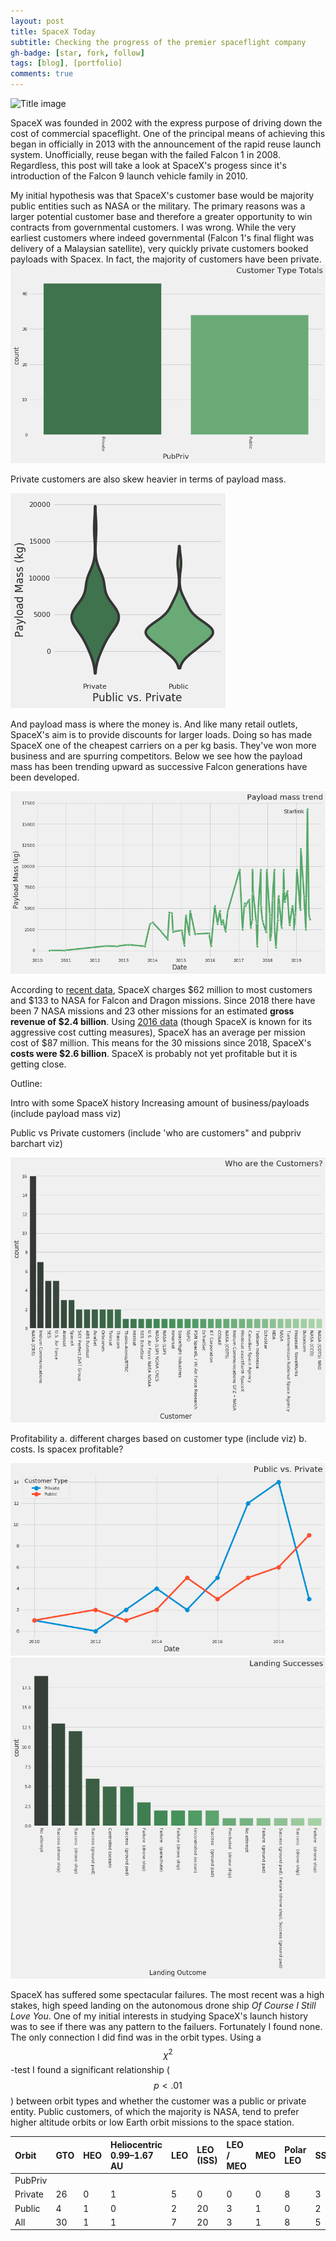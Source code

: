 ```yaml
---
layout: post
title: SpaceX Today
subtitle: Checking the progress of the premier spaceflight company
gh-badge: [star, fork, follow]
tags: [blog], [portfolio]
comments: true
---
```

![Title image](https://www.nasaspaceflight.com/wp-content/uploads/2018/11/2018-11-15-23_29_22-Window-1170x854.jpg)

SpaceX was founded in 2002 with the express purpose of driving down the cost of commercial spaceflight. One of the principal means of achieving this began in officially in 2013 with the announcement of the rapid reuse launch system. Unofficially, reuse began with the failed Falcon 1 in 2008. Regardless, this post will take a look at SpaceX's progess since it's introduction of the Falcon 9 launch vehicle family in 2010.

My initial hypothesis was that SpaceX's customer base would be majority public entities such as NASA or the military. The primary reasons was a larger potential customer base and therefore a greater opportunity to win contracts from governmental customers. I was wrong. While the very earliest customers where indeed governmental (Falcon 1's final flight was delivery of a Malaysian satellite), very quickly private customers booked payloads with Spacex. In fact, the majority of customers have been private. 
![Who are the customers?](../img/customertypes.png)

Private customers are also skew heavier in terms of payload mass.

![Payload Violin](../img/payloadmassviolin.png)

And payload mass is where the money is. And like many retail outlets, SpaceX's aim is to provide discounts for larger loads. Doing so has made SpaceX one of the cheapest carriers on a per kg basis. They've won more business and are spurring competitors. Below we see how the payload mass has been trending upward as successive Falcon generations have been developed.

![Payload Trend](../img/payloadtrend.png)

According to [recent data](https://www.reddit.com/r/spacex/comments/7lp52o/a_thorough_examination_of_the_economics_of_falcon/), SpaceX charges $62 million to most customers and $133 to NASA for Falcon and Dragon missions. Since 2018 there have been 7 NASA missions and 23 other missions for an estimated **gross revenue of $2.4 billion**. Using [2016 data](https://docs.google.com/spreadsheets/d/1vR0YKQHsOQoCD6iWYGrrQT_Wth75UEqeENHPPosaWck/edit?usp=sharing) (though SpaceX is known for its aggressive cost cutting measures), SpaceX has an average per mission cost of $87 million. This means for the 30 missions since 2018, SpaceX's **costs were $2.6 billion**. SpaceX is probably not yet profitable but it is getting close.

Outline:

Intro with some SpaceX history
Increasing amount of business/payloads (include payload mass viz)


Public vs Private customers (include 'who are customers" and pubpriv barchart viz)

![Customer Count](../img/customercount.png)

Profitability
  a. different charges based on customer type (include viz)
  b. costs. Is spacex profitable?
 
![Customers by Year](../img/customertypebyyear.png)
![Landing Successes](../img/landingsuccess.png)

SpaceX has suffered some spectacular failures. The most recent was a high stakes, high speed landing on the autonomous drone ship _Of Course I Still Love You_. One of my initial interests in studying SpaceX's launch history was to see if there was any pattern to the failuers. Fortunately I found none. The only connection I did find was in the orbit types. Using a <span>$${\chi}^2$$</span>-test I found a significant relationship (<span>$$ p < .01 $$</span>) between orbit types and whether the customer was a public or private entity. Public customers, of which the majority is NASA, tend to prefer higher altitude orbits or low Earth orbit missions to the space station.

|Orbit	|GTO	|HEO|	Heliocentric 0.99–1.67 AU |	LEO|	LEO (ISS)|	LEO / MEO|	MEO|	Polar LEO|	SSO|	Sun–Earth L1|	All|
|:------ |:--- | :--- | :--- | :--- | :--- | :--- | :--- | :--- | :--- | :--- | :--- |
|PubPriv											
|Private	|26|	0|	1|	5|	0|	0|	0|	8|	3|	0|	43|
|Public|	4|	1|	0|	2|	20|	3|	1|	0|	2|	1|	34|
|All|	30|	1|	1|	7|	20|	3|	1|	8|	5|	1|	77|
